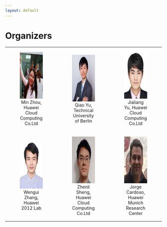 ```yaml
---
layout: default
---
```


# Organizers

<!-- * Zhenli Sheng
* Min Zhou
* Qiao Yu
* Jialiang Yu
* Wengui Zhang
* Jorge Cardoso
* Xuetong Hao
* JieWang -->

<table cellspacing="0" cellpadding="0" style="border-collapse: collapse;">
    <tr>
        <td style="text-align: center; border: none;">
        <figure><img src="assets/zhoumin.png" height="150"><figcaption>Min Zhou, Huawei Cloud Computing Co.Ltd</figcaption></figure></td>
        <td style="text-align: center; border: none;"><figure><img src="assets/qiao_yu.png" height="150"><figcaption>Qiao Yu, Technical University of Berlin</figcaption></figure></td>
        <td style="text-align: center; border: none;"><figure><img src="assets/yujialiang.png" height="150"><figcaption>Jialiang Yu, Huawei Cloud Computing Co.Ltd</figcaption></figure></td>
    </tr> 
    <tr>
        <td style="text-align: center; border: none;">
        <figure><img src="assets/zhangwengui.png" height="150"><figcaption>Wengui Zhang, Huawei 2012 Lab</figcaption></figure></td>
        <!--  <td style="text-align: center; border: none;"><figure><img src="assets/haoxuetong.png" height="150"><figcaption>Xuetong Hao, Huawei Cloud Computing Co.Ltd</figcaption></figure></td>--!>
        <td style="text-align: center; border: none;"><figure><img src="assets/shengzhenli.png" height="150"><figcaption>Zhenli Sheng, Huawei Cloud Computing Co.Ltd</figcaption></figure></td>
        <td style="text-align: center; border: none;"><figure><img src="assets/jorge.png" height="150"><figcaption>Jorge Cardoso, Huawei Munich Research Center</figcaption></figure></td>
    </tr> 
         <!-- 
        <tr>
        <td style="text-align: center; border: none;">
        <figure><img src="assets/jorge.png" height="150"><figcaption>Jorge Cardoso, Huawei Munich Research Center</figcaption></figure></td>
       <td style="text-align: center; border: none;"><figure><img src="assets/wangjie.png" height="150"><figcaption>JieWang, University of Science and Technology of China</figcaption></figure></td>
    </tr> 
        --!>
</table>
